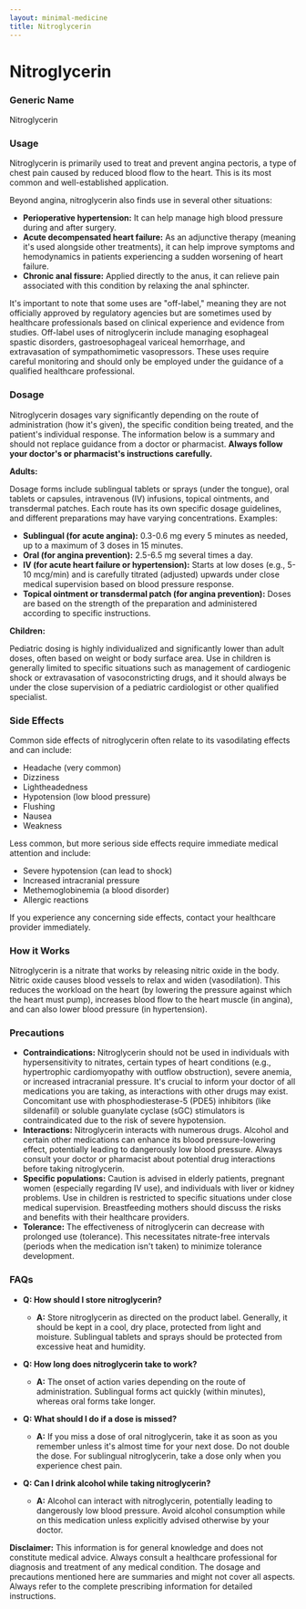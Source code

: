 ```yaml
---
layout: minimal-medicine
title: Nitroglycerin
---
```


# Nitroglycerin
### Generic Name
Nitroglycerin

### Usage

Nitroglycerin is primarily used to treat and prevent angina pectoris, a type of chest pain caused by reduced blood flow to the heart.  This is its most common and well-established application.  

Beyond angina, nitroglycerin also finds use in several other situations:

* **Perioperative hypertension:**  It can help manage high blood pressure during and after surgery.
* **Acute decompensated heart failure:** As an adjunctive therapy (meaning it's used alongside other treatments), it can help improve symptoms and hemodynamics in patients experiencing a sudden worsening of heart failure.
* **Chronic anal fissure:**  Applied directly to the anus, it can relieve pain associated with this condition by relaxing the anal sphincter.

It's important to note that some uses are "off-label," meaning they are not officially approved by regulatory agencies but are sometimes used by healthcare professionals based on clinical experience and evidence from studies.  Off-label uses of nitroglycerin include managing esophageal spastic disorders, gastroesophageal variceal hemorrhage, and extravasation of sympathomimetic vasopressors.  These uses require careful monitoring and should only be employed under the guidance of a qualified healthcare professional.


### Dosage

Nitroglycerin dosages vary significantly depending on the route of administration (how it's given), the specific condition being treated, and the patient's individual response.  The information below is a summary and should not replace guidance from a doctor or pharmacist.  **Always follow your doctor's or pharmacist's instructions carefully.**

**Adults:**

Dosage forms include sublingual tablets or sprays (under the tongue), oral tablets or capsules, intravenous (IV) infusions, topical ointments, and transdermal patches.  Each route has its own specific dosage guidelines, and different preparations may have varying concentrations.  Examples:

* **Sublingual (for acute angina):**  0.3-0.6 mg every 5 minutes as needed, up to a maximum of 3 doses in 15 minutes.
* **Oral (for angina prevention):**  2.5-6.5 mg several times a day.
* **IV (for acute heart failure or hypertension):**  Starts at low doses (e.g., 5-10 mcg/min) and is carefully titrated (adjusted) upwards under close medical supervision based on blood pressure response.
* **Topical ointment or transdermal patch (for angina prevention):**  Doses are based on the strength of the preparation and administered according to specific instructions.


**Children:**

Pediatric dosing is highly individualized and significantly lower than adult doses, often based on weight or body surface area.  Use in children is generally limited to specific situations such as management of cardiogenic shock or extravasation of vasoconstricting drugs, and it should always be under the close supervision of a pediatric cardiologist or other qualified specialist.


### Side Effects

Common side effects of nitroglycerin often relate to its vasodilating effects and can include:

* Headache (very common)
* Dizziness
* Lightheadedness
* Hypotension (low blood pressure)
* Flushing
* Nausea
* Weakness

Less common, but more serious side effects require immediate medical attention and include:

* Severe hypotension (can lead to shock)
* Increased intracranial pressure
* Methemoglobinemia (a blood disorder)
* Allergic reactions


If you experience any concerning side effects, contact your healthcare provider immediately.


### How it Works

Nitroglycerin is a nitrate that works by releasing nitric oxide in the body.  Nitric oxide causes blood vessels to relax and widen (vasodilation).  This reduces the workload on the heart (by lowering the pressure against which the heart must pump), increases blood flow to the heart muscle (in angina), and can also lower blood pressure (in hypertension).


### Precautions

* **Contraindications:** Nitroglycerin should not be used in individuals with hypersensitivity to nitrates, certain types of heart conditions (e.g., hypertrophic cardiomyopathy with outflow obstruction), severe anemia, or increased intracranial pressure. It's crucial to inform your doctor of all medications you are taking, as interactions with other drugs may exist. Concomitant use with phosphodiesterase-5 (PDE5) inhibitors (like sildenafil) or soluble guanylate cyclase (sGC) stimulators is contraindicated due to the risk of severe hypotension.
* **Interactions:**  Nitroglycerin interacts with numerous drugs.  Alcohol and certain other medications can enhance its blood pressure-lowering effect, potentially leading to dangerously low blood pressure. Always consult your doctor or pharmacist about potential drug interactions before taking nitroglycerin.
* **Specific populations:**  Caution is advised in elderly patients, pregnant women (especially regarding IV use), and individuals with liver or kidney problems.  Use in children is restricted to specific situations under close medical supervision.  Breastfeeding mothers should discuss the risks and benefits with their healthcare providers.
* **Tolerance:** The effectiveness of nitroglycerin can decrease with prolonged use (tolerance). This necessitates nitrate-free intervals (periods when the medication isn't taken) to minimize tolerance development.

### FAQs

* **Q: How should I store nitroglycerin?**
    * **A:**  Store nitroglycerin as directed on the product label.  Generally, it should be kept in a cool, dry place, protected from light and moisture.  Sublingual tablets and sprays should be protected from excessive heat and humidity.

* **Q: How long does nitroglycerin take to work?**
    * **A:** The onset of action varies depending on the route of administration. Sublingual forms act quickly (within minutes), whereas oral forms take longer.

* **Q: What should I do if a dose is missed?**
    * **A:**  If you miss a dose of oral nitroglycerin, take it as soon as you remember unless it's almost time for your next dose.  Do not double the dose.  For sublingual nitroglycerin, take a dose only when you experience chest pain.

* **Q: Can I drink alcohol while taking nitroglycerin?**
    * **A:**  Alcohol can interact with nitroglycerin, potentially leading to dangerously low blood pressure.  Avoid alcohol consumption while on this medication unless explicitly advised otherwise by your doctor.


**Disclaimer:** This information is for general knowledge and does not constitute medical advice.  Always consult a healthcare professional for diagnosis and treatment of any medical condition.  The dosage and precautions mentioned here are summaries and might not cover all aspects. Always refer to the complete prescribing information for detailed instructions.
